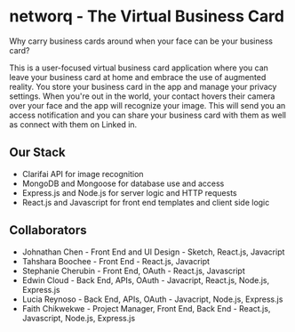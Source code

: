 # networq - The Virtual Business Card

Why carry business cards around when your face can be your business card?

This is a user-focused virtual business card application where you can leave your business card at home and embrace the use of augmented reality. You store your business card in the app and manage your privacy settings. When you're out in the world, your contact hovers their camera over your face and the app will recognize your image. This will send you an access notification and you can share your business card with them as well as connect with them on Linked in.  

## Our Stack
- Clarifai API for image recognition
- MongoDB and Mongoose for database use and access
- Express.js and Node.js for server logic and HTTP requests
- React.js and Javascript for front end templates and client side logic

## Collaborators
- Johnathan Chen - Front End and UI Design - Sketch, React.js, Javacript
- Tahshara Boochee - Front End - React.js, Javacript
- Stephanie Cherubin - Front End, OAuth - React.js, Javascript
- Edwin Cloud - Back End, APIs, OAuth - Javacript, React.js, Node.js, Express.js
- Lucia Reynoso - Back End, APIs, OAuth - Javacript, Node.js, Express.js
- Faith Chikwekwe - Project Manager, Front End, Back End - React.js, Javascript, Node.js, Express.js
